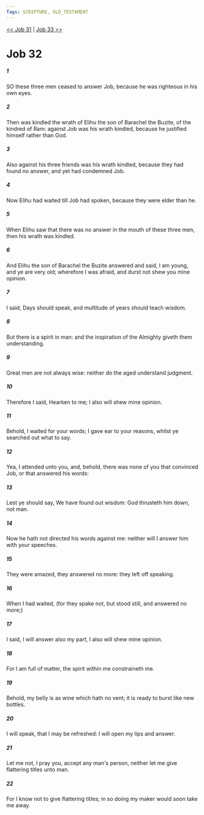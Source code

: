 ```yaml
---
Tags: SCRIPTURE, OLD_TESTAMENT
---
```


[<< Job 31](OLD_TESTAMENT/18_Job/Job_31.md) | [Job 33 >>](OLD_TESTAMENT/18_Job/Job_33.md)

# Job 32

##### 1
 SO these three men ceased to answer Job, because he was righteous in his own eyes.
##### 2
 Then was kindled the wrath of Elihu the son of Barachel the Buzite, of the kindred of Ram: against Job was his wrath kindled, because he justified himself rather than God.
##### 3
 Also against his three friends was his wrath kindled, because they had found no answer, and yet had condemned Job.
##### 4
 Now Elihu had waited till Job had spoken, because they were elder than he.
##### 5
 When Elihu saw that there was no answer in the mouth of these three men, then his wrath was kindled.
##### 6
 And Elihu the son of Barachel the Buzite answered and said, I am young, and ye are very old; wherefore I was afraid, and durst not shew you mine opinion.
##### 7
 I said, Days should speak, and multitude of years should teach wisdom.
##### 8
 But there is a spirit in man: and the inspiration of the Almighty giveth them understanding.
##### 9
 Great men are not always wise: neither do the aged understand judgment.
##### 10
 Therefore I said, Hearken to me; I also will shew mine opinion.
##### 11
 Behold, I waited for your words; I gave ear to your reasons, whilst ye searched out what to say.
##### 12
 Yea, I attended unto you, and, behold, there was none of you that convinced Job, or that answered his words:
##### 13
 Lest ye should say, We have found out wisdom: God thrusteth him down, not man.
##### 14
 Now he hath not directed his words against me: neither will I answer him with your speeches.
##### 15
 They were amazed, they answered no more: they left off speaking.
##### 16
 When I had waited, (for they spake not, but stood still, and answered no more;)
##### 17
 I said, I will answer also my part, I also will shew mine opinion.
##### 18
 For I am full of matter, the spirit within me constraineth me.
##### 19
 Behold, my belly is as wine which hath no vent; it is ready to burst like new bottles.
##### 20
 I will speak, that I may be refreshed: I will open my lips and answer.
##### 21
 Let me not, I pray you, accept any man's person, neither let me give flattering titles unto man.
##### 22
 For I know not to give flattering titles; in so doing my maker would soon take me away.
